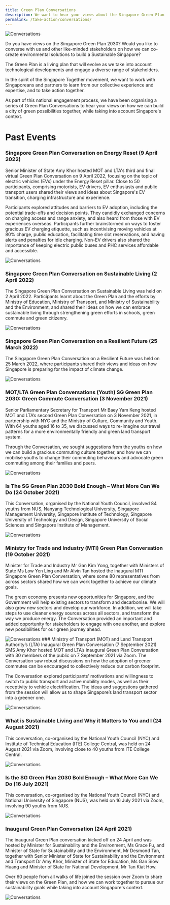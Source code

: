 ```yaml
---
title: Green Plan Conversations
description: We want to hear your views about the Singapore Green Plan. Let us co-create our future together
permalink: /take-action/conversations/
---
```


<img src="/images/greenplan-conversations.png" alt="Conversations"> 

Do you have views on the Singapore Green Plan 2030? Would you like to converse with us and other like-minded stakeholders on how we can co-create environmental solutions to build a Sustainable Singapore?

The Green Plan is a living plan that will evolve as we take into account technological developments and engage a diverse range of stakeholders.

In the spirit of the Singapore Together movement, we want to work with Singaporeans and partners to learn from our collective experience and expertise, and to take action together.

As part of this national engagement process, we have been organising a series of Green Plan Conversations to hear your views on how we can build a city of green possibilities together, while taking into account Singapore's context.

# Past Events

### Singapore Green Plan Conversation on Energy Reset (9 April 2022)
Senior Minister of State Amy Khor hosted MOT and LTA's third and final virtual Green Plan Conversation on 9 April 2022, focusing on the topic of electric vehicles (EVs) under the Energy Reset pillar. Close to 50 participants, comprising motorists, EV drivers, EV enthusiasts and public transport users shared their views and ideas about Singapore's EV transition, charging infrastructure and experience.

Participants explored attitudes and barriers to EV adoption, including the potential trade-offs and decision points. They candidly exchanged concerns on charging access and range anxiety, and also heard from those with EV experiences overseas. Participants further brainstormed on ways to foster gracious EV charging etiquette, such as incentivising moving vehicles at 80% charge, public education, facilitating time slot reservations, and having alerts and penalties for idle charging. Non-EV drivers also shared the importance of keeping electric public buses and PHC services affordable and accessible.

<img src="/images/conversations-energy-reset.jpg" alt="Conversations">

### Singapore Green Plan Conversation on Sustainable Living (2 April 2022)
The Singapore Green Plan Conversation on Sustainable Living was held on 2 April 2022. Participants learnt about the Green Plan and the efforts by Ministry of Education, Ministry of Transport, and Ministry of Sustainability and the Environment, and shared their ideas on how we can embrace sustainable living through strengthening green efforts in schools, green commute and green citizenry.

<img src="/images/conversations-sus-living.jpg" alt="Conversations"> 


### Singapore Green Plan Conversation on a Resilient Future (25 March 2022)
The Singapore Green Plan Conversation on a Resilient Future was held on 25 March 2022, where participants shared their views and ideas on how Singapore is preparing for the impact of climate change.

<img src="/images/conversations-resilient-future.png" alt="Conversations">

### MOT/LTA Green Plan Conversations (Youth) SG Green Plan 2030: Green Commute Conversation (3 November 2021)
Senior Parliamentary Secretary for Transport Mr Baey Yam Keng hosted MOT and LTA’s second Green Plan Conversation on 3 November 2021, in partnership with NYC and the Ministry of Culture, Community and Youth. With 64 youths aged 16 to 35, we discussed ways to re-imagine our travel patterns for a more environmentally friendly and green land transport system.

Through the Conversation, we sought suggestions from the youths on how we can build a gracious commuting culture together, and how we can mobilise youths to change their commuting behaviours and advocate green commuting among their families and peers.

<img src="/images/conversations-green-commute2.jpg" alt="Conversations"> 

### Is The SG Green Plan 2030 Bold Enough – What More Can We Do (24 October 2021)
This Conversation, organised by the National Youth Council, involved 84 youths from NUS, Nanyang Technological University, Singapore Management University, Singapore Institute of Technology, Singapore University of Technology and Design, Singapore University of Social Sciences and Singapore Institute of Management.

<img src="/images/conversations-what-more-youths.jpg" alt="Conversations">

### Ministry for Trade and Industry (MTI) Green Plan Conversation (19 October 2021)
Minister for Trade and Industry Mr Gan Kim Yong, together with Ministers of State Ms Low Yen Ling and Mr Alvin Tan hosted the inaugural MTI Singapore Green Plan Conversation, where some 80 representatives from across sectors shared how we can work together to achieve our climate goals.

The green economy presents new opportunities for Singapore, and the Government will help existing sectors to transform and decarbonise. We will also grow new sectors and develop our workforce. In addition, we will take steps to use cleaner energy sources across all sectors, and transform the way we produce energy.  The Conversation provided an important and added opportunity for stakeholders to engage with one another, and explore new possibilities for our green journey ahead.

<img src="/images/conversations-green-economy.jpg" alt="Conversations"> 
### Ministry of Transport (MOT) and Land Transport Authority’s (LTA) Inaugural Green Plan Conversation (7 September 2021)
SMS Amy Khor hosted MOT and LTA’s inaugural Green Plan Conversation with 30 members of the public on 7 September 2021 via Zoom. The Conversation saw robust discussions on how the adoption of greener commutes can be encouraged to collectively reduce our carbon footprint.

The Conversation explored participants’ motivations and willingness to switch to public transport and active mobility modes, as well as their receptivity to vehicle electrification. The ideas and suggestions gathered from the session will allow us to shape Singapore’s land transport sector into a greener one.

<img src="/images/conversations-mot.jpg" alt="Conversations"> 

### What is Sustainable Living and Why it Matters to You and I (24 August 2021)
This conversation, co-organised by the National Youth Council (NYC) and Institute of Technical Education (ITE) College Central, was held on 24 August 2021 via Zoom, involving close to 40 youths from ITE College Central.

<img src="/images/conversations-nycite.jpg" alt="Conversations"> 

### Is the SG Green Plan 2030 Bold Enough – What More Can We Do (16 July 2021)
This conversation, co-organised by the National Youth Council (NYC) and National University of Singapore (NUS), was held on 16 July 2021 via Zoom, involving 90 youths from NUS.

<img src="/images/conversations-nycbold.png" alt="Conversations"> 

### Inaugural Green Plan Conversation (24 April 2021)

The inaugural Green Plan conversation kicked off on 24 April and was hosted by Minister for Sustainability and the Environment, Ms Grace Fu, and Minister of State for Sustainability and the Environment, Mr Desmond Tan, together with Senior Minister of State for Sustainability and the Environment and Transport Dr Amy Khor, Minister of State for Education, Ms Gan Siow Huang and Minister of State for National Development, Mr Tan Kiat How.

Over 60 people from all walks of life joined the session over Zoom to share their views on the Green Plan, and how we can work together to pursue our sustainability goals while taking into account Singapore's context.

<img src="/images/conversations-inaugural.jpg" alt="Conversations"> 
